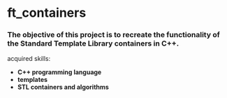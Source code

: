 # ft_containers

### The objective of this project is to recreate the functionality of the Standard Template Library containers in C++.

acquired skills:
- **C++ programming language**
- **templates**
- **STL containers and algorithms**
